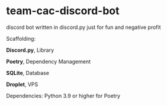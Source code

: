 # team-cac-discord-bot
discord bot written in discord.py just for fun and negative profit

Scaffolding:

**Discord.py**, Library

**Poetry**, Dependency Management

**SQLite**, Database

**Droplet**, VPS

Dependencies:
Python 3.9 or higher for Poetry
